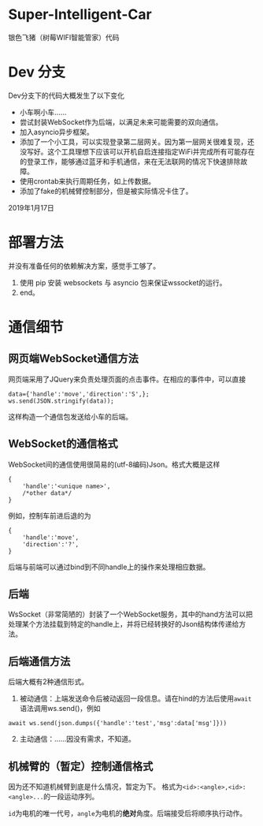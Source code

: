 # Super-Intelligent-Car
银色飞猪（树莓WIFI智能管家）代码

# Dev 分支
Dev分支下的代码大概发生了以下变化

* 小车啊小车……
* 尝试封装WebSocket作为后端，以满足未来可能需要的双向通信。
* 加入asyncio异步框架。
* 添加了一个小工具，可以实现登录第二层网关。因为第一层网关很难复现，还没写好。这个工具理想下应该可以开机自启连接指定WiFi并完成所有可能存在的登录工作，能够通过蓝牙和手机通信，来在无法联网的情况下快速排除故障。
* 使用crontab来执行周期任务，如上传数据。
* 添加了fake的机械臂控制部分，但是被实际情况卡住了。

2019年1月17日

# 部署方法
并没有准备任何的依赖解决方案，感觉手工够了。
1. 使用 pip 安装 websockets 与 asyncio 包来保证wssocket的运行。
2. end。

# 通信细节
## 网页端WebSocket通信方法
网页端采用了JQuery来负责处理页面的点击事件。在相应的事件中，可以直接
```
data={'handle':'move','direction':'S',};
ws.send(JSON.stringify(data));
```
这样构造一个通信包发送给小车的后端。

## WebSocket的通信格式
WebSocket间的通信使用很简易的(utf-8编码)Json。格式大概是这样
```
{
    'handle':'<unique name>',
	/*other data*/
}
```
例如，控制车前进后退的为
```
{
    'handle':'move',
    'direction':'?',
}
```
后端与前端可以通过bind到不同handle上的操作来处理相应数据。

## 后端
WsSocket（非常简陋的）封装了一个WebSocket服务，其中的hand方法可以把处理某个方法挂载到特定的handle上，并将已经转换好的Json结构体传递给方法。

## 后端通信方法
后端大概有2种通信形式。
1. 被动通信：上端发送命令后被动返回一段信息。请在hind的方法后使用`await`语法调用ws.send()，例如
```
await ws.send(json.dumps({'handle':'test','msg':data['msg']}))
```
2. 主动通信：……因没有需求，不知道。

## 机械臂的（暂定）控制通信格式
因为还不知道机械臂到底是什么情况，暂定为下。
格式为`<id>:<angle>,<id>:<angle>...`的一段运动序列。

`id`为电机的唯一代号，`angle`为电机的**绝对**角度。后端接受后将顺序执行动作。
